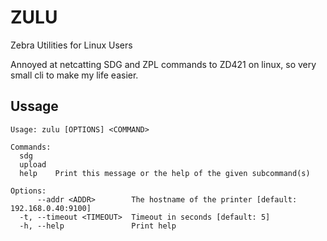 # ZULU
Zebra Utilities for Linux Users

Annoyed at netcatting SDG and ZPL commands to ZD421 on linux, so very small cli to make my life easier.

## Ussage
```
Usage: zulu [OPTIONS] <COMMAND>

Commands:
  sdg
  upload
  help    Print this message or the help of the given subcommand(s)

Options:
      --addr <ADDR>        The hostname of the printer [default: 192.168.0.40:9100]
  -t, --timeout <TIMEOUT>  Timeout in seconds [default: 5]
  -h, --help               Print help
```
